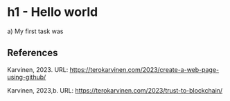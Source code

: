 # h1 - Hello world

a) My first task was 

## References 

Karvinen, 2023. URL: https://terokarvinen.com/2023/create-a-web-page-using-github/

Karvinen, 2023,b. URL: https://terokarvinen.com/2023/trust-to-blockchain/
